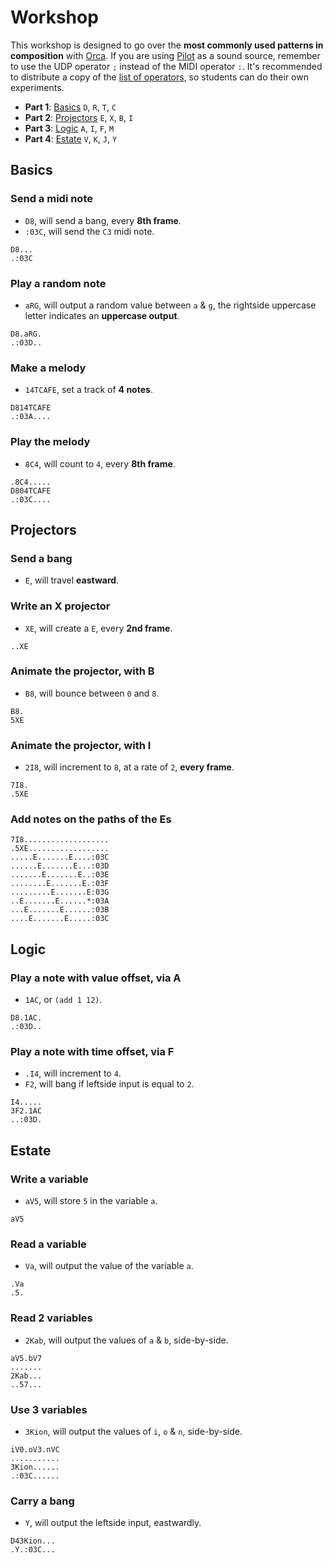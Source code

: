 # Workshop

This workshop is designed to go over the **most commonly used patterns in composition** with [Orca](https://github.com/hundredrabbits/Orca). If you are using [Pilot](http://github.com/hundredrabbits/Pilot) as a sound source, remember to use the UDP operator `;` instead of the MIDI operator `:`. It's recommended to distribute a copy of the [list of operators](https://github.com/hundredrabbits/Orca#operators), so students can do their own experiments.

- **Part 1**: [Basics](#Basics) `D`, `R`, `T`, `C`
- **Part 2**: [Projectors](#Projectors) `E`, `X`, `B`, `I`
- **Part 3**: [Logic](#Logic) `A`, `I`, `F`, `M`
- **Part 4**: [Estate](#Estate) `V`, `K`, `J`, `Y`

## Basics

### Send a midi note

- `D8`, will send a bang, every **8th frame**.
- `:03C`, will send the `C3` midi note.

```
D8...
.:03C
```

### Play a random note

- `aRG`, will output a random value between `a` & `g`, the rightside uppercase letter indicates an **uppercase output**.

```
D8.aRG.
.:03D..
```

### Make a melody

- `14TCAFE`, set a track of **4 notes**.

```
D814TCAFE
.:03A....
```

### Play the melody

- `8C4`, will count to `4`, every **8th frame**.

```
.8C4.....
D804TCAFE
.:03C....
```

## Projectors

### Send a bang

- `E`, will travel **eastward**.

### Write an X projector

- `XE`, will create a `E`, every **2nd frame**.

```
..XE
```

### Animate the projector, with B

- `B8`, will bounce between `0` and `8`.

```
B8.
5XE
```

### Animate the projector, with I

- `2I8`, will increment to `8`, at a rate of `2`, **every frame**.

```
7I8.
.5XE
```

### Add notes on the paths of the Es

```
7I8...................
.5XE..................
.....E.......E....:03C
......E.......E...:03D
.......E.......E..:03E
........E.......E.:03F
.........E.......E:03G
..E.......E......*:03A
...E.......E......:03B
....E.......E.....:03C
```

## Logic

### Play a note with value offset, via A

- `1AC`, or `(add 1 12)`.

```
D8.1AC.
.:03D..
```

### Play a note with time offset, via F

- `.I4`, will increment to `4`.
- `F2`, will bang if leftside input is equal to `2`.

```
I4.....
3F2.1AC
..:03D.
```

## Estate

### Write a variable

- `aV5`, will store `5` in the variable `a`.

```
aV5
```

### Read a variable

- `Va`, will output the value of the variable `a`.

```
.Va
.5.
```

### Read 2 variables

- `2Kab`, will output the values of `a` & `b`, side-by-side.

```
aV5.bV7
.......
2Kab...
..57...
```

### Use 3 variables

- `3Kion`, will output the values of `i`, `o` & `n`, side-by-side.

```
iV0.oV3.nVC
...........
3Kion......
.:03C......
```

### Carry a bang

- `Y`, will output the leftside input, eastwardly.

```
D43Kion...
.Y.:03C...
```

